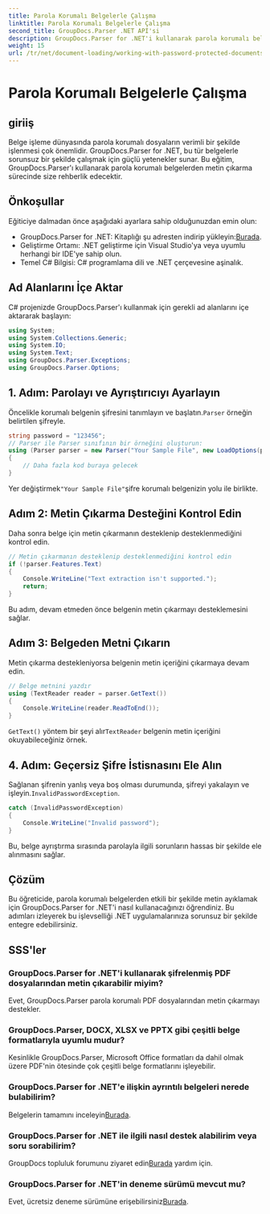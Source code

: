 ```yaml
---
title: Parola Korumalı Belgelerle Çalışma
linktitle: Parola Korumalı Belgelerle Çalışma
second_title: GroupDocs.Parser .NET API'si
description: GroupDocs.Parser for .NET'i kullanarak parola korumalı belgelerden nasıl metin ayıklayacağınızı öğrenin. Belge işleme yeteneklerinizi geliştirin.
weight: 15
url: /tr/net/document-loading/working-with-password-protected-documents/
---
```


# Parola Korumalı Belgelerle Çalışma

## giriiş
Belge işleme dünyasında parola korumalı dosyaların verimli bir şekilde işlenmesi çok önemlidir. GroupDocs.Parser for .NET, bu tür belgelerle sorunsuz bir şekilde çalışmak için güçlü yetenekler sunar. Bu eğitim, GroupDocs.Parser'ı kullanarak parola korumalı belgelerden metin çıkarma sürecinde size rehberlik edecektir.
## Önkoşullar
Eğiticiye dalmadan önce aşağıdaki ayarlara sahip olduğunuzdan emin olun:
-  GroupDocs.Parser for .NET: Kitaplığı şu adresten indirip yükleyin:[Burada](https://releases.groupdocs.com/parser/net/).
- Geliştirme Ortamı: .NET geliştirme için Visual Studio'ya veya uyumlu herhangi bir IDE'ye sahip olun.
- Temel C# Bilgisi: C# programlama dili ve .NET çerçevesine aşinalık.

## Ad Alanlarını İçe Aktar
C# projenizde GroupDocs.Parser'ı kullanmak için gerekli ad alanlarını içe aktararak başlayın:
```csharp
using System;
using System.Collections.Generic;
using System.IO;
using System.Text;
using GroupDocs.Parser.Exceptions;
using GroupDocs.Parser.Options;
```

## 1. Adım: Parolayı ve Ayrıştırıcıyı Ayarlayın
 Öncelikle korumalı belgenin şifresini tanımlayın ve başlatın.`Parser` örneğin belirtilen şifreyle.
```csharp
string password = "123456";
// Parser ile Parser sınıfının bir örneğini oluşturun:
using (Parser parser = new Parser("Your Sample File", new LoadOptions(password)))
{
    // Daha fazla kod buraya gelecek
}
```
 Yer değiştirmek`"Your Sample File"`şifre korumalı belgenizin yolu ile birlikte.
## Adım 2: Metin Çıkarma Desteğini Kontrol Edin
Daha sonra belge için metin çıkarmanın desteklenip desteklenmediğini kontrol edin.
```csharp
// Metin çıkarmanın desteklenip desteklenmediğini kontrol edin
if (!parser.Features.Text)
{
    Console.WriteLine("Text extraction isn't supported.");
    return;
}
```
Bu adım, devam etmeden önce belgenin metin çıkarmayı desteklemesini sağlar.
## Adım 3: Belgeden Metni Çıkarın
Metin çıkarma destekleniyorsa belgenin metin içeriğini çıkarmaya devam edin.
```csharp
// Belge metnini yazdır
using (TextReader reader = parser.GetText())
{
    Console.WriteLine(reader.ReadToEnd());
}
```
`GetText()` yöntem bir şeyi alır`TextReader` belgenin metin içeriğini okuyabileceğiniz örnek.
## 4. Adım: Geçersiz Şifre İstisnasını Ele Alın
 Sağlanan şifrenin yanlış veya boş olması durumunda, şifreyi yakalayın ve işleyin.`InvalidPasswordException`.
```csharp
catch (InvalidPasswordException)
{
    Console.WriteLine("Invalid password");
}
```
Bu, belge ayrıştırma sırasında parolayla ilgili sorunların hassas bir şekilde ele alınmasını sağlar.

## Çözüm
Bu öğreticide, parola korumalı belgelerden etkili bir şekilde metin ayıklamak için GroupDocs.Parser for .NET'i nasıl kullanacağınızı öğrendiniz. Bu adımları izleyerek bu işlevselliği .NET uygulamalarınıza sorunsuz bir şekilde entegre edebilirsiniz.

## SSS'ler
### GroupDocs.Parser for .NET'i kullanarak şifrelenmiş PDF dosyalarından metin çıkarabilir miyim?
Evet, GroupDocs.Parser parola korumalı PDF dosyalarından metin çıkarmayı destekler.
### GroupDocs.Parser, DOCX, XLSX ve PPTX gibi çeşitli belge formatlarıyla uyumlu mudur?
Kesinlikle GroupDocs.Parser, Microsoft Office formatları da dahil olmak üzere PDF'nin ötesinde çok çeşitli belge formatlarını işleyebilir.
### GroupDocs.Parser for .NET'e ilişkin ayrıntılı belgeleri nerede bulabilirim?
 Belgelerin tamamını inceleyin[Burada](https://tutorials.groupdocs.com/parser/net/).
### GroupDocs.Parser for .NET ile ilgili nasıl destek alabilirim veya soru sorabilirim?
 GroupDocs topluluk forumunu ziyaret edin[Burada](https://forum.groupdocs.com/c/parser/17) yardım için.
### GroupDocs.Parser for .NET'in deneme sürümü mevcut mu?
 Evet, ücretsiz deneme sürümüne erişebilirsiniz[Burada](https://releases.groupdocs.com/).